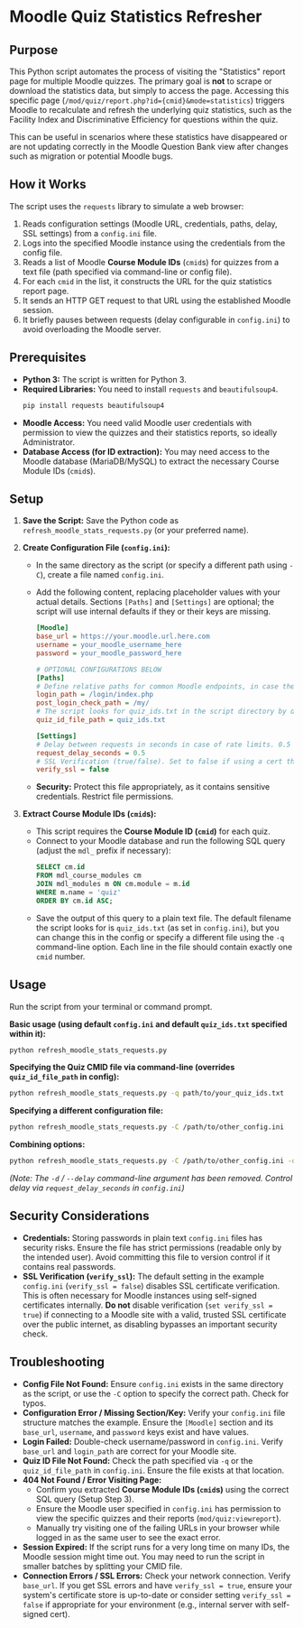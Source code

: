 # Moodle Quiz Statistics Refresher

## Purpose

This Python script automates the process of visiting the \"Statistics\" report page for multiple Moodle quizzes. The primary goal is **not** to scrape or download the statistics data, but simply to access the page. Accessing this specific page (`/mod/quiz/report.php?id={cmid}&mode=statistics`) triggers Moodle to recalculate and refresh the underlying quiz statistics, such as the Facility Index and Discriminative Efficiency for questions within the quiz.

This can be useful in scenarios where these statistics have disappeared or are not updating correctly in the Moodle Question Bank view after changes such as migration or potential Moodle bugs.

## How it Works

The script uses the `requests` library to simulate a web browser:

1.  Reads configuration settings (Moodle URL, credentials, paths, delay, SSL settings) from a `config.ini` file.
2.  Logs into the specified Moodle instance using the credentials from the config file.
3.  Reads a list of Moodle **Course Module IDs** (`cmid`s) for quizzes from a text file (path specified via command-line or config file).
4.  For each `cmid` in the list, it constructs the URL for the quiz statistics report page.
5.  It sends an HTTP GET request to that URL using the established Moodle session.
6.  It briefly pauses between requests (delay configurable in `config.ini`) to avoid overloading the Moodle server.

## Prerequisites

*   **Python 3:** The script is written for Python 3.
*   **Required Libraries:** You need to install `requests` and `beautifulsoup4`.
    ```bash
    pip install requests beautifulsoup4
    ```
*   **Moodle Access:** You need valid Moodle user credentials with permission to view the quizzes and their statistics reports, so ideally Administrator.
*   **Database Access (for ID extraction):** You may need access to the Moodle database (MariaDB/MySQL) to extract the necessary Course Module IDs (`cmid`s).

## Setup

1.  **Save the Script:** Save the Python code as `refresh_moodle_stats_requests.py` (or your preferred name).

2.  **Create Configuration File (`config.ini`):**
    *   In the same directory as the script (or specify a different path using `-C`), create a file named `config.ini`.
    *   Add the following content, replacing placeholder values with your actual details. Sections `[Paths]` and `[Settings]` are optional; the script will use internal defaults if they or their keys are missing.

        ```ini
        [Moodle]
        base_url = https://your.moodle.url.here.com
        username = your_moodle_username_here
        password = your_moodle_password_here

        # OPTIONAL CONFIGURATIONS BELOW
        [Paths]
        # Define relative paths for common Moodle endpoints, in case they're different in your instance.
        login_path = /login/index.php
        post_login_check_path = /my/
        # The script looks for quiz_ids.txt in the script directory by default. Change to your path if needed.
        quiz_id_file_path = quiz_ids.txt

        [Settings]
        # Delay between requests in seconds in case of rate limits. 0.5 seconds should be good enough for most cases.
        request_delay_seconds = 0.5
        # SSL Verification (true/false). Set to false if using a cert that would fail to validate (such as sef-signed).
        verify_ssl = false
        ```
    *   **Security:** Protect this file appropriately, as it contains sensitive credentials. Restrict file permissions.

3.  **Extract Course Module IDs (`cmid`s):**
    *   This script requires the **Course Module ID (`cmid`)** for each quiz.
    *   Connect to your Moodle database and run the following SQL query (adjust the `mdl_` prefix if necessary):
        ```sql
        SELECT cm.id
        FROM mdl_course_modules cm
        JOIN mdl_modules m ON cm.module = m.id
        WHERE m.name = 'quiz'
        ORDER BY cm.id ASC;
        ```
    *   Save the output of this query to a plain text file. The default filename the script looks for is `quiz_ids.txt` (as set in `config.ini`), but you can change this in the config or specify a different file using the `-q` command-line option. Each line in the file should contain exactly one `cmid` number.

## Usage

Run the script from your terminal or command prompt.

**Basic usage (using default `config.ini` and default `quiz_ids.txt` specified within it):**

```bash
python refresh_moodle_stats_requests.py
```

**Specifying the Quiz CMID file via command-line (overrides `quiz_id_file_path` in config):**

```bash
python refresh_moodle_stats_requests.py -q path/to/your_quiz_ids.txt
```

**Specifying a different configuration file:**

```bash
python refresh_moodle_stats_requests.py -C /path/to/other_config.ini
```

**Combining options:**

```bash
python refresh_moodle_stats_requests.py -C /path/to/other_config.ini -q /another/path/to/quiz_ids.txt
```

*(Note: The `-d` / `--delay` command-line argument has been removed. Control delay via `request_delay_seconds` in `config.ini`)*

## Security Considerations

*   **Credentials:** Storing passwords in plain text `config.ini` files has security risks. Ensure the file has strict permissions (readable only by the intended user). Avoid committing this file to version control if it contains real passwords.
*   **SSL Verification (`verify_ssl`):** The default setting in the example `config.ini` (`verify_ssl = false`) disables SSL certificate verification. This is often necessary for Moodle instances using self-signed certificates internally. **Do not** disable verification (`set verify_ssl = true`) if connecting to a Moodle site with a valid, trusted SSL certificate over the public internet, as disabling bypasses an important security check.

## Troubleshooting

*   **Config File Not Found:** Ensure `config.ini` exists in the same directory as the script, or use the `-C` option to specify the correct path. Check for typos.
*   **Configuration Error / Missing Section/Key:** Verify your `config.ini` file structure matches the example. Ensure the `[Moodle]` section and its `base_url`, `username`, and `password` keys exist and have values.
*   **Login Failed:** Double-check username/password in `config.ini`. Verify `base_url` and `login_path` are correct for your Moodle site.
*   **Quiz ID File Not Found:** Check the path specified via `-q` or the `quiz_id_file_path` in `config.ini`. Ensure the file exists at that location.
*   **404 Not Found / Error Visiting Page:**
    *   Confirm you extracted **Course Module IDs (`cmid`s)** using the correct SQL query (Setup Step 3).
    *   Ensure the Moodle user specified in `config.ini` has permission to view the specific quizzes and their reports (`mod/quiz:viewreport`).
    *   Manually try visiting one of the failing URLs in your browser while logged in as the same user to see the exact error.
*   **Session Expired:** If the script runs for a very long time on many IDs, the Moodle session might time out. You may need to run the script in smaller batches by splitting your CMID file.
*   **Connection Errors / SSL Errors:** Check your network connection. Verify `base_url`. If you get SSL errors and have `verify_ssl = true`, ensure your system's certificate store is up-to-date or consider setting `verify_ssl = false` if appropriate for your environment (e.g., internal server with self-signed cert).
```
